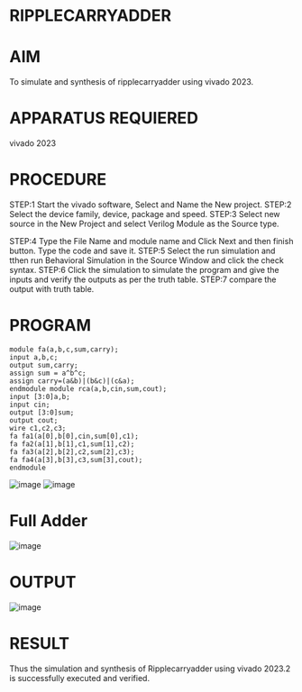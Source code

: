 # RIPPLECARRYADDER
# AIM
To simulate and synthesis of ripplecarryadder using vivado 2023.
# APPARATUS REQUIERED
vivado 2023
# PROCEDURE
STEP:1 Start the vivado software, Select and Name the New project. STEP:2 Select the device family, device, package and speed. STEP:3 Select new source in the New Project and select Verilog Module as the Source type.

STEP:4 Type the File Name and module name and Click Next and then finish button. Type the code and save it. STEP:5 Select the run simulation and tthen run Behavioral Simulation in the Source Window and click the check syntax. STEP:6 Click the simulation to simulate the program and give the inputs and verify the outputs as per the truth table. STEP:7 compare the output with truth table.
# PROGRAM
```
module fa(a,b,c,sum,carry);
input a,b,c; 
output sum,carry;
assign sum = a^b^c;
assign carry=(a&b)|(b&c)|(c&a);
endmodule module rca(a,b,cin,sum,cout);
input [3:0]a,b;
input cin;
output [3:0]sum;
output cout; 
wire c1,c2,c3;
fa fa1(a[0],b[0],cin,sum[0],c1);
fa fa2(a[1],b[1],c1,sum[1],c2); 
fa fa3(a[2],b[2],c2,sum[2],c3);
fa fa4(a[3],b[3],c3,sum[3],cout);
endmodule
```
![image](https://github.com/RESMIRNAIR/RIPPLECARRYADDER/assets/154305926/62459000-90cb-4c43-a221-7b8cf1d419b0)
![image](https://github.com/RESMIRNAIR/RIPPLECARRYADDER/assets/154305926/24ea1940-0b55-4f8a-be6a-a7ac5daf2919)
# Full Adder
![image](https://github.com/RESMIRNAIR/RIPPLECARRYADDER/assets/154305926/3208d46f-2fd4-4d6a-987f-63102c173ca0)
# OUTPUT
![image](https://github.com/Manjusri123/RIPPLECARRYADDER/assets/161105231/4e529751-7121-4780-8256-fd2d6257228c)
# RESULT
Thus the simulation and synthesis of Ripplecarryadder using vivado 2023.2 is successfully executed and verified.

